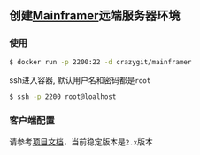 ## 创建[Mainframer](https://github.com/buildfoundation/mainframer)远端服务器环境


### 使用

```bash
$ docker run -p 2200:22 -d crazygit/mainframer
```

ssh进入容器, 默认用户名和密码都是`root`

```bash
$ ssh -p 2200 root@loalhost
```

### 客户端配置

请参考[项目文档](https://github.com/buildfoundation/mainframer/tree/2.x)，当前稳定版本是`2.x`版本
